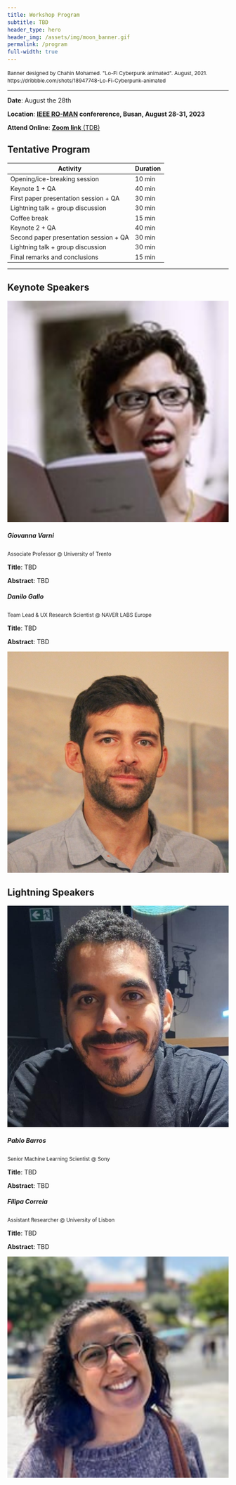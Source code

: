 ```yaml
---
title: Workshop Program
subtitle: TBD
header_type: hero
header_img: /assets/img/moon_banner.gif
permalink: /program
full-width: true
---
```


<p class="card-text"><small class="text-muted">Banner designed by Chahin Mohamed. "Lo-Fi Cyberpunk animated". August, 2021. <a>https://dribbble.com/shots/18947748-Lo-Fi-Cyberpunk-animated</a></small></p>

---

**Date**: August the 28th

**Location**:  **[IEEE RO-MAN](http://ro-man2023.org/main) confererence, Busan, August 28-31, 2023**

**Attend Online**: [**Zoom link** (TDB)]()

## Tentative Program

| **Activity**                           | **Duration** |
|----------------------------------------|--------------|
| Opening/ice-breaking session           | 10 min       |
| Keynote 1 + QA                         | 40 min       |
| First paper presentation session + QA  | 30 min       |
| Lightning talk + group discussion      | 30 min       |
| Coffee break                           | 15 min       |
| Keynote 2 + QA                         | 40 min       |
| Second paper presentation session + QA | 30 min       |
| Lightning talk + group discussion      | 30 min       |
| Final remarks and conclusions          | 15 min       |

 ---

## Keynote Speakers

<section>
    <div class="card mb-3 border-0">
      <div class="row align-items-center">
        <div class="col-md-2">
          <img src="assets/img/giovanna.png" class="card-img img-fluid rounded-circle" alt="...">
        </div>
        <div class="col-md-10">
          <div class="card-body">
            <h5 class="card-title">Giovanna Varni</h5>
            <p class="card-text"><small class="text-muted">Associate Professor @ University of Trento</small></p>
            <p class="card-text"><b>Title</b>: TBD</p>
            <p class="card-text"><b>Abstract</b>: TBD</p>
          </div>
        </div>
      </div>
    </div>
</section>

<section>
    <div class="card mb-3 border-0">
      <div class="row align-items-center">
        <div class="col-md-10">
          <div class="card-body">
            <h5 class="card-title">Danilo Gallo</h5>
            <p class="card-text"><small class="text-muted">Team Lead & UX Research Scientist @ NAVER LABS Europe</small></p>
            <p class="card-text"><b>Title</b>: TBD</p>
            <p class="card-text"><b>Abstract</b>: TBD</p>
          </div>
        </div>
        <div class="col-md-2">
          <img src="assets/img/danilo.png" class="card-img img-fluid rounded-circle" alt="...">
        </div>
      </div>
    </div>
</section>


## Lightning Speakers

<section>
    <div class="card mb-3 border-0">
      <div class="row align-items-center">
        <div class="col-md-2">
          <img src="assets/img/pablo.png" class="card-img img-fluid rounded-circle" alt="...">
        </div>
        <div class="col-md-10">
          <div class="card-body">
            <h5 class="card-title">Pablo Barros</h5>
            <p class="card-text"><small class="text-muted">Senior Machine Learning Scientist @ Sony</small></p>
            <p class="card-text"><b>Title</b>: TBD</p>
            <p class="card-text"><b>Abstract</b>: TBD</p>
          </div>
        </div>
      </div>
    </div>
</section>

<section>
    <div class="card mb-3 border-0">
      <div class="row align-items-center">
        <div class="col-md-10">
          <div class="card-body">
            <h5 class="card-title">Filipa Correia</h5>
            <p class="card-text"><small class="text-muted">Assistant Researcher @ University of Lisbon</small></p>
            <p class="card-text"><b>Title</b>: TBD</p>
            <p class="card-text"><b>Abstract</b>: TBD</p>
          </div>
        </div>
        <div class="col-md-2">
          <img src="assets/img/filipa.png" class="card-img img-fluid rounded-circle" alt="...">
        </div>
      </div>
    </div>
</section>
